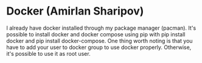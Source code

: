 # Docker (Amirlan Sharipov)
I already have docker installed through my package manager (pacman). It's possible to install docker and docker compose using pip with pip install docker and pip install docker-compose. One thing worth noting is that you have to add your user to docker group to use docker properly. Otherwise, it's possible to use it as root user.
